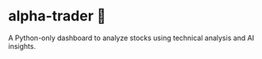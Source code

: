  # alpha-trader 🚀

A Python-only dashboard to analyze stocks using technical analysis and AI insights.